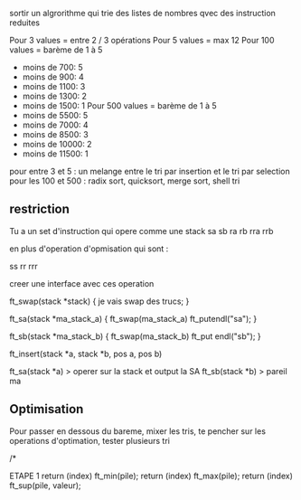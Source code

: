 

sortir un algrorithme qui trie des listes de nombres qvec des instruction reduites

Pour 3 values = entre 2 / 3 opérations
Pour 5 values = max 12
Pour 100 values = barème de 1 à 5
  - moins de 700: 5
  - moins de 900: 4
  - moins de 1100: 3
  - moins de 1300: 2
  - moins de 1500: 1
Pour 500 values = barème de 1 à 5
  - moins de 5500: 5
  - moins de 7000: 4
  - moins de 8500: 3
  - moins de 10000: 2
  - moins de 11500: 1


pour entre 3 et 5 : un melange entre le tri par insertion et le tri par selection
pour les 100 et 500 : radix sort, quicksort, merge sort, shell tri


restriction
-----

Tu a un set d'instruction qui opere comme une stack
sa
sb
ra
rb
rra
rrb

en plus d'operation d'opmisation qui sont :

ss
rr
rrr

creer une interface avec ces operation


ft_swap(stack *stack)
{
	je vais swap des trucs;
}

ft_sa(stack *ma_stack_a)
{
	ft_swap(ma_stack_a)
	ft_putendl("sa");
}

ft_sb(stack *ma_stack_b)
{
	ft_swap(ma_stack_b)
	ft_put endl("sb");
}


ft_insert(stack *a, stack *b, pos a, pos b)

ft_sa(stack *a) > operer sur la stack et output la SA
ft_sb(stack *b) > pareil ma


Optimisation
------
Pour passer en dessous du bareme, mixer les tris, te pencher sur les operations d'optimation, tester plusieurs tri



/*


ETAPE 1
  return (index) ft_min(pile);
  return (index) ft_max(pile);
  return (index) ft_sup(pile, valeur);




